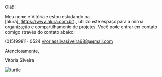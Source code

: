 Olá!!!

Meu nome é Vitória
e estou estudando na .[alura]_(https://www.alura.com.br).,
utilizo este espaço para a minha organização e compartilhamento de projetos.
Você pode entrar em contato comigo através do contato abaixo:

(015)99811- 0524
vitoriassilvasilveira688@gmail.com

Atenciosamente,                                                                                                                                                                                                                                                                        

Vitória Silveira

![turtle](https://github.com/VitoriaSilvaSilveira/VitoriaSilvaSilveira/assets/171566161/1bfc6609-5c5c-4477-a528-2ccc688c1b86)


